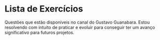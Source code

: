 # Lista de Exercícios 
Questões que estão disponíveis no canal do Gustavo Guanabara. Estou resolvendo com intuito de praticar e evoluir para conseguir ter um avanço significativo para futuros projetos.

